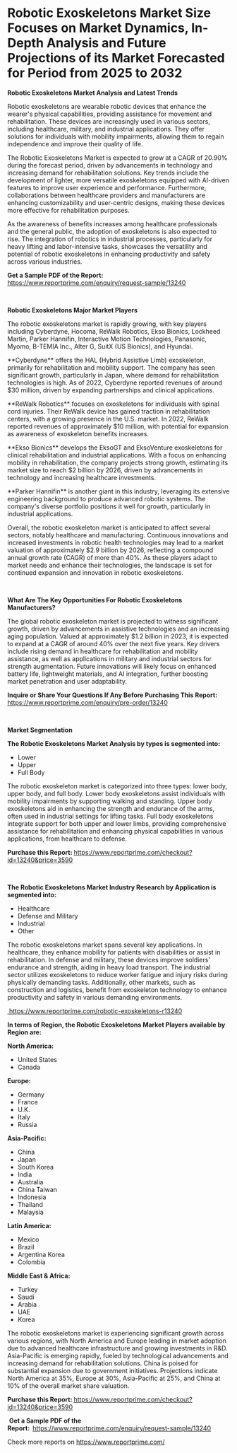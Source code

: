 <p><h1>Robotic Exoskeletons Market Size Focuses on Market Dynamics, In-Depth Analysis and Future Projections of its Market Forecasted for Period from 2025 to 2032</h1></p><p><strong>Robotic Exoskeletons Market Analysis and Latest Trends</strong></p>
<p><p>Robotic exoskeletons are wearable robotic devices that enhance the wearer's physical capabilities, providing assistance for movement and rehabilitation. These devices are increasingly used in various sectors, including healthcare, military, and industrial applications. They offer solutions for individuals with mobility impairments, allowing them to regain independence and improve their quality of life. </p><p>The Robotic Exoskeletons Market is expected to grow at a CAGR of 20.90% during the forecast period, driven by advancements in technology and increasing demand for rehabilitation solutions. Key trends include the development of lighter, more versatile exoskeletons equipped with AI-driven features to improve user experience and performance. Furthermore, collaborations between healthcare providers and manufacturers are enhancing customizability and user-centric designs, making these devices more effective for rehabilitation purposes.</p><p>As the awareness of benefits increases among healthcare professionals and the general public, the adoption of exoskeletons is also expected to rise. The integration of robotics in industrial processes, particularly for heavy lifting and labor-intensive tasks, showcases the versatility and potential of robotic exoskeletons in enhancing productivity and safety across various industries.</p></p>
<p><strong>Get a Sample PDF of the Report:&nbsp;</strong> <a href="https://www.reportprime.com/enquiry/request-sample/13240?utm_campaign=2634&utm_medium=2&utm_source=Github&utm_content=ia&utm_term=19032025&utm_id=robotic-exoskeletons">https://www.reportprime.com/enquiry/request-sample/13240</a></p>
<p>&nbsp;</p>
<p><strong>Robotic Exoskeletons Major Market Players</strong></p>
<p><p>The robotic exoskeletons market is rapidly growing, with key players including Cyberdyne, Hocoma, ReWalk Robotics, Ekso Bionics, Lockheed Martin, Parker Hannifin, Interactive Motion Technologies, Panasonic, Myomo, B-TEMIA Inc., Alter G, SuitX (US Bionics), and Hyundai.</p><p>**Cyberdyne** offers the HAL (Hybrid Assistive Limb) exoskeleton, primarily for rehabilitation and mobility support. The company has seen significant growth, particularly in Japan, where demand for rehabilitation technologies is high. As of 2022, Cyberdyne reported revenues of around $30 million, driven by expanding partnerships and clinical applications.</p><p>**ReWalk Robotics** focuses on exoskeletons for individuals with spinal cord injuries. Their ReWalk device has gained traction in rehabilitation centers, with a growing presence in the U.S. market. In 2022, ReWalk reported revenues of approximately $10 million, with potential for expansion as awareness of exoskeleton benefits increases.</p><p>**Ekso Bionics** develops the EksoGT and EksoVenture exoskeletons for clinical rehabilitation and industrial applications. With a focus on enhancing mobility in rehabilitation, the company projects strong growth, estimating its market size to reach $2 billion by 2026, driven by advancements in technology and increasing healthcare investments.</p><p>**Parker Hannifin** is another giant in this industry, leveraging its extensive engineering background to produce advanced robotic systems. The company's diverse portfolio positions it well for growth, particularly in industrial applications.</p><p>Overall, the robotic exoskeleton market is anticipated to affect several sectors, notably healthcare and manufacturing. Continuous innovations and increased investments in robotic health technologies may lead to a market valuation of approximately $2.9 billion by 2026, reflecting a compound annual growth rate (CAGR) of more than 40%. As these players adapt to market needs and enhance their technologies, the landscape is set for continued expansion and innovation in robotic exoskeletons.</p></p>
<p>&nbsp;</p>
<p><strong>What Are The Key Opportunities For Robotic Exoskeletons Manufacturers?</strong></p>
<p><p>The global robotic exoskeleton market is projected to witness significant growth, driven by advancements in assistive technologies and an increasing aging population. Valued at approximately $1.2 billion in 2023, it is expected to expand at a CAGR of around 40% over the next five years. Key drivers include rising demand in healthcare for rehabilitation and mobility assistance, as well as applications in military and industrial sectors for strength augmentation. Future innovations will likely focus on enhanced battery life, lightweight materials, and AI integration, further boosting market penetration and user adaptability.</p></p>
<p><strong>Inquire or Share Your Questions If Any Before Purchasing This Report:</strong> <a href="https://www.reportprime.com/enquiry/pre-order/13240?utm_campaign=2634&utm_medium=2&utm_source=Github&utm_content=ia&utm_term=19032025&utm_id=robotic-exoskeletons">https://www.reportprime.com/enquiry/pre-order/13240</a></p>
<p>&nbsp;</p>
<p><strong>Market Segmentation</strong></p>
<p><strong>The Robotic Exoskeletons Market Analysis by types is segmented into:</strong></p>
<p><ul><li>Lower</li><li>Upper</li><li>Full Body</li></ul></p>
<p><p>The robotic exoskeleton market is categorized into three types: lower body, upper body, and full body. Lower body exoskeletons assist individuals with mobility impairments by supporting walking and standing. Upper body exoskeletons aid in enhancing the strength and endurance of the arms, often used in industrial settings for lifting tasks. Full body exoskeletons integrate support for both upper and lower limbs, providing comprehensive assistance for rehabilitation and enhancing physical capabilities in various applications, from healthcare to defense.</p></p>
<p><strong>Purchase this Report:&nbsp;</strong><a href="https://www.reportprime.com/checkout?id=13240&price=3590&utm_campaign=2634&utm_medium=2&utm_source=Github&utm_content=ia&utm_term=19032025&utm_id=robotic-exoskeletons">https://www.reportprime.com/checkout?id=13240&price=3590</a></p>
<p>&nbsp;</p>
<p><strong>The Robotic Exoskeletons Market Industry Research by Application is segmented into:</strong></p>
<p><ul><li>Healthcare</li><li>Defense and Military</li><li>Industrial</li><li>Other</li></ul></p>
<p><p>The robotic exoskeletons market spans several key applications. In healthcare, they enhance mobility for patients with disabilities or assist in rehabilitation. In defense and military, these devices improve soldiers' endurance and strength, aiding in heavy load transport. The industrial sector utilizes exoskeletons to reduce worker fatigue and injury risks during physically demanding tasks. Additionally, other markets, such as construction and logistics, benefit from exoskeleton technology to enhance productivity and safety in various demanding environments.</p></p>
<p><a href="https://www.reportprime.com/robotic-exoskeletons-r13240?utm_campaign=2634&utm_medium=2&utm_source=Github&utm_content=ia&utm_term=19032025&utm_id=robotic-exoskeletons">&nbsp;https://www.reportprime.com/robotic-exoskeletons-r13240</a></p>
<p><strong>In terms of Region, the Robotic Exoskeletons Market Players available by Region are:</strong></p>
<p>
    <p> <strong> North America: </strong>
        <ul>
            <li>United States</li>
            <li>Canada</li>
        </ul>
        </p> 
    <p> <strong> Europe: </strong>
        <ul>
            <li>Germany</li>
            <li>France</li>
            <li>U.K.</li>
            <li>Italy</li>
            <li>Russia</li>
        </ul>
        </p> 
    <p> <strong> Asia-Pacific: </strong>
        <ul>
            <li>China</li>
            <li>Japan</li>
            <li>South Korea</li>
            <li>India</li>
            <li>Australia</li>
            <li>China Taiwan</li>
            <li>Indonesia</li>
            <li>Thailand</li>
            <li>Malaysia</li>
        </ul>
        </p> 
    <p> <strong> Latin America: </strong>
        <ul>
            <li>Mexico</li>
            <li>Brazil</li>
            <li>Argentina Korea</li>
            <li>Colombia</li>
        </ul>
        </p> 
    <p> <strong> Middle East & Africa: </strong>
        <ul>
            <li>Turkey</li>
            <li>Saudi</li>
            <li>Arabia</li>
            <li>UAE</li>
            <li>Korea</li>
        </ul>
    </p>
    </p>
<p><p>The robotic exoskeletons market is experiencing significant growth across various regions, with North America and Europe leading in market adoption due to advanced healthcare infrastructure and growing investments in R&D. Asia-Pacific is emerging rapidly, fueled by technological advancements and increasing demand for rehabilitation solutions. China is poised for substantial expansion due to government initiatives. Projections indicate North America at 35%, Europe at 30%, Asia-Pacific at 25%, and China at 10% of the overall market share valuation.</p></p>
<p><strong>Purchase this Report: </strong><a href="https://www.reportprime.com/checkout?id=13240&price=3590&utm_campaign=2634&utm_medium=2&utm_source=Github&utm_content=ia&utm_term=19032025&utm_id=robotic-exoskeletons">https://www.reportprime.com/checkout?id=13240&price=3590</a></p>
<p>&nbsp;<strong>Get a Sample PDF of the Report:&nbsp;&nbsp;</strong><a href="https://www.reportprime.com/enquiry/request-sample/13240?utm_campaign=2634&utm_medium=2&utm_source=Github&utm_content=ia&utm_term=19032025&utm_id=robotic-exoskeletons">https://www.reportprime.com/enquiry/request-sample/13240</a></p>
<p><strong></strong></p>
<p>Check more reports on <a href="https://www.reportprime.com/?utm_campaign=2634&utm_medium=2&utm_source=Github&utm_content=ia&utm_term=19032025&utm_id=robotic-exoskeletons">https://www.reportprime.com/</a></p>